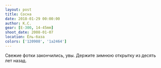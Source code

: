 ```yaml
---
layout: post
title: Сосна
date: 2018-01-29 00:00:00
author: К.С.
gear: [E-300, 14-45mm]
shoot_date: 2008-01-07
location: Ёль-база
colors: ['120908', '1a2464']
---
```

Свежие фотки закончились, увы. Держите зимнюю открытку из десять лет назад.
